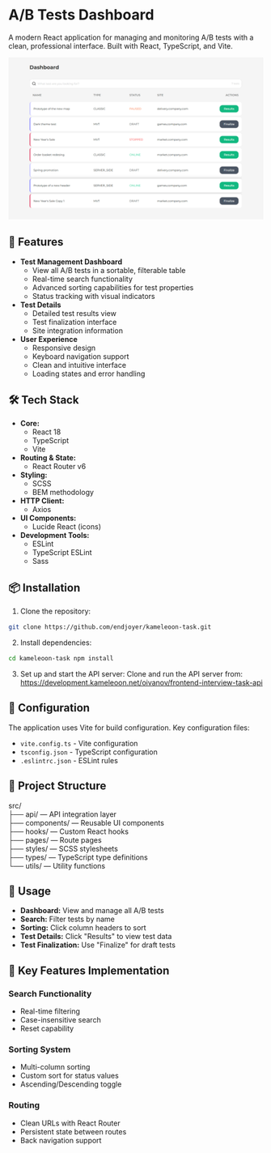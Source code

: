 # A/B Tests Dashboard

A modern React application for managing and monitoring A/B tests with a clean, professional interface. Built with React, TypeScript, and Vite.

![Dashboard Screenshot](screenshots/dashboard.png)

## 🚀 Features

- **Test Management Dashboard**
  - View all A/B tests in a sortable, filterable table
  - Real-time search functionality
  - Advanced sorting capabilities for test properties
  - Status tracking with visual indicators
- **Test Details**
  - Detailed test results view
  - Test finalization interface
  - Site integration information
- **User Experience**
  - Responsive design
  - Keyboard navigation support
  - Clean and intuitive interface
  - Loading states and error handling

## 🛠 Tech Stack

- **Core:**
  - React 18
  - TypeScript
  - Vite
- **Routing & State:**
  - React Router v6
- **Styling:**
  - SCSS
  - BEM methodology
- **HTTP Client:**
  - Axios
- **UI Components:**
  - Lucide React (icons)
- **Development Tools:**
  - ESLint
  - TypeScript ESLint
  - Sass

## 📦 Installation

1. Clone the repository:

```bash
git clone https://github.com/endjoyer/kameleoon-task.git
```

2. Install dependencies:

```bash
cd kameleoon-task npm install
```

3. Set up and start the API server:
   Clone and run the API server from:
   https://development.kameleoon.net/oivanov/frontend-interview-task-api

## 🔧 Configuration

The application uses Vite for build configuration. Key configuration files:

- `vite.config.ts` - Vite configuration
- `tsconfig.json` - TypeScript configuration
- `.eslintrc.json` - ESLint rules

## 📁 Project Structure

src/  
├── api/ — API integration layer  
├── components/ — Reusable UI components  
├── hooks/ — Custom React hooks  
├── pages/ — Route pages  
├── styles/ — SCSS stylesheets  
├── types/ — TypeScript type definitions  
└── utils/ — Utility functions

## 🎯 Usage

- **Dashboard:** View and manage all A/B tests
- **Search:** Filter tests by name
- **Sorting:** Click column headers to sort
- **Test Details:** Click "Results" to view test data
- **Test Finalization:** Use "Finalize" for draft tests

## 🔑 Key Features Implementation

### Search Functionality

- Real-time filtering
- Case-insensitive search
- Reset capability

### Sorting System

- Multi-column sorting
- Custom sort for status values
- Ascending/Descending toggle

### Routing

- Clean URLs with React Router
- Persistent state between routes
- Back navigation support
